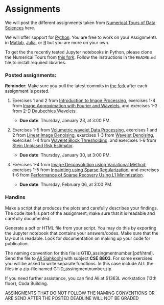 # Assignments

We will post the different assignments taken from [Numerical Tours of Data Sciences] here.

We will offer support for [Python]. You are free to work on your Assignments in [Matlab], [Julia], or [R] but you are more on your own.

To get the the recently tested Jupyter notebooks in Python, please clone the Numerical Tours from [this fork]. Follow the instructions in the `README.md` file to install required libraries.


### Posted assignments:

**Reminder**: Make sure you pull the latest commits in [the fork] after each assignment is posted.

1. Exercises 1 and 2 from [Introduction to Image Processing], exercises 1-4 from [Image Approximation with Fourier and Wavelets], and exercises 1-3 from [2-D Daubechies Wavelets]. 
	* **Due date**: Thursday, January 23, at 3:00 PM.

2. Exercises 1-5 from [Volumetric wavelet Data Processing], exercises 1 and 2 from [Linear Image Denoising], exercises 1-3 from [Wavelet Denoising], exercises 1-4 from [Wavelet Block Thresholding], and exercises 1-6 from [Stein Unbiased Risk Estimator].
	* **Due date**: Thursday, January 30, at 3:00 PM. 

3. Exercises 1-4 from [Image Deconvolution using Variational Method], exercises 1-5 from [Inpainting using Sparse Regularization], and exercises 1-6 from [Performance of Sparse Recovery Using L1 Minimization].
	* **Due date**: Thursday, February 06, at 3:00 PM.

### Handins 

Make a script that produces the plots and carefully describes your findings. The code itself is part of the assignment; make sure that it is readable and carefully documented. 

Generate a pdf or HTML file from your script. You may do this by exporting the Jupyter notebook that contains your answers/codes. Make sure that the lay-out is readable. Look for documentation on making up your code for publication.

The naming convention for this file is GTID_assingmentnumber.[pdf/html]. Send the file to [Ali Siahkoohi](mailto:alisk@gatech.edu) with subject **CSE 8803**. For some exercises you will be asked to write separate functions. In this case include ALL the files in a zip-file named GTID_assingmentnumber.zip.

If you need further assistance, you can find Ali at S1363L workstation (13th floor), Coda Building.

ASSINGMENTS THAT DO NOT FOLLOW THE NAMING CONVENTIONS OR ARE SEND AFTER THE POSTED DEADLINE WILL NOT BE GRADED


[Numerical Tours of Data Sciences]:http://www.numerical-tours.com/
[Matlab]:http://www.numerical-tours.com/matlab/
[Python]:http://www.numerical-tours.com/python/
[Julia]:http://www.numerical-tours.com/julia/
[R]:http://www.numerical-tours.com/r/

[this fork]:https://github.com/alisiahkoohi/numerical-tours
[Introduction to Image Processing]:https://nbviewer.jupyter.org/github/gpeyre/numerical-tours/blob/master/python/introduction_3_image.ipynb
[Image Approximation with Fourier and Wavelets]:https://nbviewer.jupyter.org/github/gpeyre/numerical-tours/blob/master/python/introduction_4_fourier_wavelets.ipynb
[2-D Daubechies Wavelets]:https://nbviewer.jupyter.org/github/gpeyre/numerical-tours/blob/master/python/wavelet_4_daubechies2d.ipynb

[Volumetric wavelet Data Processing]:https://nbviewer.jupyter.org/github/gpeyre/numerical-tours/blob/master/python/multidim_2_volumetric.ipynb
[Linear Image Denoising]:https://nbviewer.jupyter.org/github/gpeyre/numerical-tours/blob/master/python/denoisingsimp_2b_linear_image.ipynb
[Wavelet Denoising]:https://nbviewer.jupyter.org/github/gpeyre/numerical-tours/blob/master/python/denoisingwav_2_wavelet_2d.ipynb
[Wavelet Block Thresholding]:https://nbviewer.jupyter.org/github/gpeyre/numerical-tours/blob/master/python/denoisingwav_4_block.ipynb
[Stein Unbiased Risk Estimator]:https://nbviewer.jupyter.org/github/gpeyre/numerical-tours/blob/master/python/denoisingadv_9_sure.ipynb


[Image Deconvolution using Variational Method]:https://nbviewer.jupyter.org/github/gpeyre/numerical-tours/blob/master/python/inverse_2_deconvolution_variational.ipynb
[Inpainting using Sparse Regularization]:https://nbviewer.jupyter.org/github/gpeyre/numerical-tours/blob/master/python/inverse_5_inpainting_sparsity.ipynb
[Performance of Sparse Recovery Using L1 Minimization]:https://nbviewer.jupyter.org/github/gpeyre/numerical-tours/blob/master/python/sparsity_6_l1_recovery.ipynb
[the fork]:https://github.com/alisiahkoohi/numerical-tours